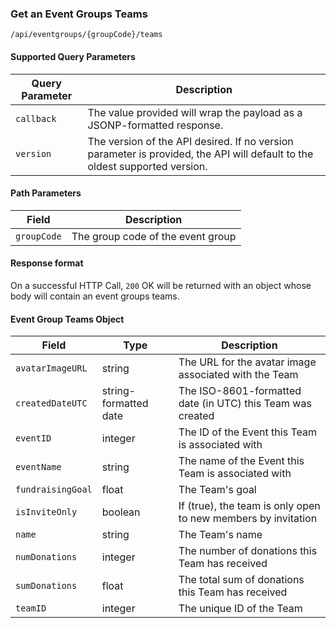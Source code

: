 ### Get an Event Groups Teams
`/api/eventgroups/{groupCode}/teams`
#### Supported Query Parameters
|Query Parameter|Description|
|---|---|
|`callback`|The value provided will wrap the payload as a JSONP-formatted response.|
|`version`|The version of the API desired. If no version parameter is provided, the API will default to the oldest supported version.|
#### Path Parameters
|Field|Description|
|---|---|
|`groupCode`| The group code of the event group |
#### Response format
On a successful HTTP Call, `200` OK will be returned with an object whose body will contain an event groups teams.
#### Event Group Teams Object
|Field|Type|Description|
|---|---|---|
|`avatarImageURL` |string|The URL for the avatar image associated with the Team|
|`createdDateUTC` |string-formatted date|The ISO-8601-formatted date (in UTC) this Team was created|
|`eventID` |integer|The ID of the Event this Team is associated with|
|`eventName` |string|The name of the Event this Team is associated with|
|`fundraisingGoal` |float|The Team's goal|
|`isInviteOnly` |boolean|If (true), the team is only open to new members by invitation|
|`name` |string|The Team's name|
|`numDonations` |integer|The number of donations this Team has received|
|`sumDonations` |float|The total sum of donations this Team has received|
|`teamID` |integer|The unique ID of the Team|
